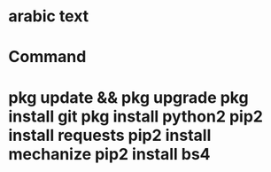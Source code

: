 # arabic text
# Command
# pkg update &amp;&amp; pkg upgrade pkg install git pkg install python2 pip2 install requests pip2 install mechanize pip2 install bs4
